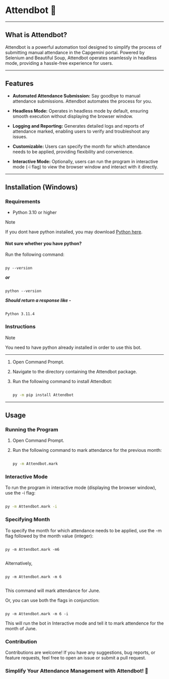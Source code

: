 # Attendbot 🤖

<!-- ![Attendbot Logo](https://via.placeholder.com/150) -->

---

## What is Attendbot?

Attendbot is a powerful automation tool designed to simplify the process of submitting manual attendance in the Capgemini portal. Powered by Selenium and Beautiful Soup, Attendbot operates seamlessly in headless mode, providing a hassle-free experience for users.

---

## Features

- **Automated Attendance Submission:** Say goodbye to manual attendance submissions. Attendbot automates the process for you.

- **Headless Mode:** Operates in headless mode by default, ensuring smooth execution without displaying the browser window.

- **Logging and Reporting:** Generates detailed logs and reports of attendance marked, enabling users to verify and troubleshoot any issues.

- **Customizable:** Users can specify the month for which attendance needs to be applied, providing flexibility and convenience.

- **Interactive Mode:** Optionally, users can run the program in interactive mode (-i flag) to view the browser window and interact with it directly.



---



## Installation (Windows)

### Requirements
- Python 3.10 or higher

> [!NOTE]
>If you dont have python installed, you may download [Python here](https://www.python.org/downloads/).


#### Not sure whether you have python?

Run the following command:

```

py --version

```
***or***

```

python --version

```

***Should return a response like -***

```

Python 3.11.4

```


### Instructions

>[!NOTE] 
>You need to have python already installed in order to use this bot.
---


1. Open Command Prompt.
2. Navigate to the directory containing the Attendbot package.
3. Run the following command to install Attendbot:
    
    ```bash

    py -m pip install Attendbot
    
    
    ```

---

## Usage

### Running the Program
1. Open Command Prompt.
2. Run the following command to mark attendance for the previous month:
   
    ```bash

    py -m Attendbot.mark

    ```

### Interactive Mode

To run the program in interactive mode (displaying the browser window), use the -i flag:

```bash

py -m Attendbot.mark -i

```


### Specifying Month
To specify the month for which attendance needs to be applied, use the -m flag followed by the month value (integer):
```

py -m Attendbot.mark -m6


```

Alternatively,

```

py -m Attendbot.mark -m 6


```

This command will mark attendance for June.

Or, you can use both the flags in conjunction:

```

py -m Attendbot.mark -m 6 -i

```

This will run the bot in Interactive mode and tell it to mark attendence for the month of June.

### Contribution

Contributions are welcome! If you have any suggestions, bug reports, or feature requests, feel free to open an issue or submit a pull request.

### Simplify Your Attendance Management with Attendbot! 🚀